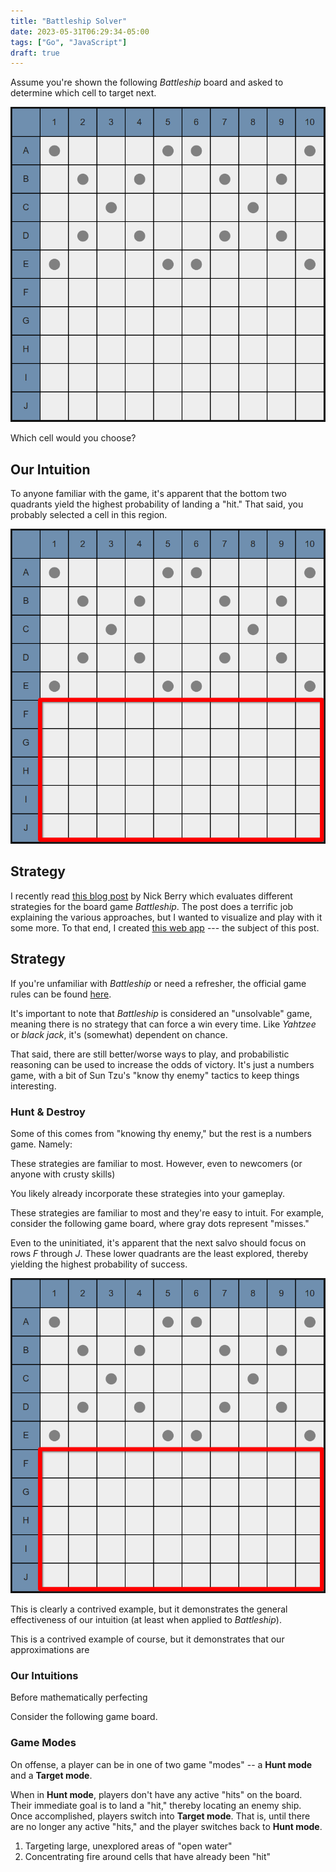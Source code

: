 ```yaml
---
title: "Battleship Solver"
date: 2023-05-31T06:29:34-05:00
tags: ["Go", "JavaScript"]
draft: true
---
```


Assume you're shown the following _Battleship_ board and asked to determine which cell to target next.

![intuition_image](images/intuition_1.png?w=400&l=lazy "Game Board 1")
  
Which cell would you choose?

<!--more-->

## Our Intuition

To anyone familiar with the game, it's apparent that the bottom two quadrants yield the highest probability of landing a "hit."  That said, you probably selected a cell in this region.

![intuition_image](images/intuition_2.png?w=400&l=lazy "Game Board 2")

## Strategy

I recently read [this blog post](http://www.datagenetics.com/blog/december32011/) by Nick Berry which evaluates different strategies for the board game _Battleship_.  The post does a terrific job explaining the various approaches, but I wanted to visualize and play with it some more.  To that end, I created [this web app](https://battleship.lukeorth.com) --- the subject of this post.

## Strategy

If you're unfamiliar with *Battleship* or need a refresher, the official game rules can be found [here](https://www.hasbro.com/common/instruct/battleship.pdf).

It's important to note that *Battleship* is considered an "unsolvable" game, meaning there is no strategy that can force a win every time.  Like *Yahtzee* or *black jack*, it's (somewhat) dependent on chance.  

That said, there are still better/worse ways to play, and probabilistic reasoning can be used to increase the odds of victory.  It's just a numbers game, with a bit of Sun Tzu's "know thy enemy" tactics to keep things interesting.

### Hunt & Destroy

Some of this comes from "knowing thy enemy," but the rest is a numbers game.  Namely:

These strategies are familiar to most.  However, even to newcomers (or anyone with crusty skills)

You likely already incorporate these strategies into your gameplay.

These strategies are familiar to most and they're easy to intuit.  For example, consider the following game board, where gray dots represent "misses."

Even to the uninitiated, it's apparent that the next salvo should focus on rows _F_ through _J_.  These lower quadrants are the least explored, thereby yielding the highest probability of success.

![intuition_image](images/intuition_2.png?w=400&l=lazy "Game Board 2")

This is clearly a contrived example, but it demonstrates the general effectiveness of our intuition (at least when applied to _Battleship_).

This is a contrived example of course, but it demonstrates that our approximations are 

### Our Intuitions

Before mathematically perfecting 

Consider the following game board.


### Game Modes


On offense, a player can be in one of two game "modes" -- a **Hunt mode** and a **Target mode**.

When in **Hunt mode**, players don't have any active "hits" on the board.  Their immediate goal is to land a "hit," thereby locating an enemy ship.  Once accomplished, players switch into **Target mode**.  That is, until there are no longer any active "hits," and the player switches back to **Hunt mode**.

1. Targeting large, unexplored areas of "open water"
2. Concentrating fire around cells that have already been "hit"


